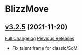 # BlizzMove

## [v3.2.5](https://github.com/Kiatra/BlizzMove/tree/v3.2.5) (2021-11-20)
[Full Changelog](https://github.com/Kiatra/BlizzMove/commits/v3.2.5) [Previous Releases](https://github.com/Kiatra/BlizzMove/releases)

- Fix talent frame for classic/SoM  
